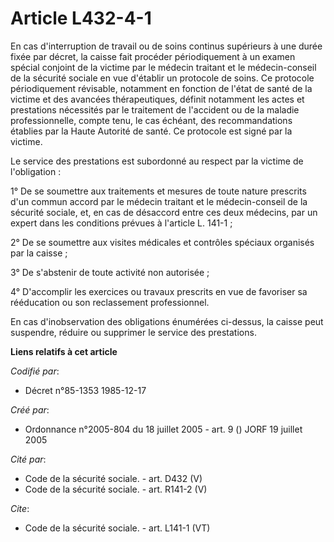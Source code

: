 # Article L432-4-1

En cas d'interruption de travail ou de soins continus supérieurs à une durée fixée par décret, la caisse fait procéder
périodiquement à un examen spécial conjoint de la victime par le médecin traitant et le médecin-conseil de la sécurité
sociale en vue d'établir un protocole de soins. Ce protocole périodiquement révisable, notamment en fonction de l'état de
santé de la victime et des avancées thérapeutiques, définit notamment les actes et prestations nécessités par le traitement
de l'accident ou de la maladie professionnelle, compte tenu, le cas échéant, des recommandations établies par la Haute
Autorité de santé. Ce protocole est signé par la victime. 

Le service des prestations est subordonné au respect par la victime de l'obligation : 

1° De se soumettre aux traitements et mesures de toute nature prescrits d'un commun accord par le médecin traitant et le
médecin-conseil de la sécurité sociale, et, en cas de désaccord entre ces deux médecins, par un expert dans les conditions
prévues à l'article L. 141-1 ; 

2° De se soumettre aux visites médicales et contrôles spéciaux organisés par la caisse ; 

3° De s'abstenir de toute activité non autorisée ; 

4° D'accomplir les exercices ou travaux prescrits en vue de favoriser sa rééducation ou son reclassement professionnel. 

En cas d'inobservation des obligations énumérées ci-dessus, la caisse peut suspendre, réduire ou supprimer le service des
prestations.

**Liens relatifs à cet article**

_Codifié par_:

  - Décret n°85-1353 1985-12-17

_Créé par_:

  - Ordonnance n°2005-804 du 18 juillet 2005 - art. 9 () JORF 19 juillet 2005

_Cité par_:

  - Code de la sécurité sociale. - art. D432 (V)
  - Code de la sécurité sociale. - art. R141-2 (V)

_Cite_:

  - Code de la sécurité sociale. - art. L141-1 (VT)
